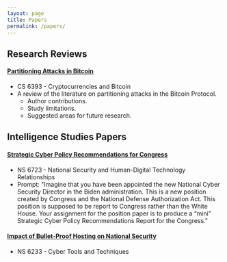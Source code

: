 ```yaml
---
layout: page
title: Papers
permalink: /papers/
---
```


## Research Reviews

#### [Partitioning Attacks in Bitcoin](https://drive.google.com/file/d/1FyVm5Il2MOnVD9ICBOBZzcQhd3Fah6FY/view?usp=sharing)
- CS 6393 - Cryptocurrencies and Bitcoin
- A review of the literature on partitioning attacks in the Bitcoin Protocol.
  - Author contributions.
  - Study limitations.
  - Suggested areas for future research.


## Intelligence Studies Papers

#### [Strategic Cyber Policy Recommendations for Congress](https://tfrank0651.github.io/papers/NS/1/)
- NS 6723 - National Security and Human-Digital Technology Relationships
- Prompt: "Imagine that you have been appointed the new National Cyber Security Director in the Biden administration.  This is a new position created by Congress and the National Defense Authorization Act.  This position is supposed to be report to Congress rather than the White House.   Your assignment for the position paper is to produce a “mini” Strategic Cyber Policy Recommendations Report for the Congress."

#### [Impact of Bullet-Proof Hosting on National Security](https://drive.google.com/file/d/1t64MYz0JQ5Q878l8FNwxh877nMbkaB4P/view?usp=sharing)
- NS 6233 - Cyber Tools and Techniques

